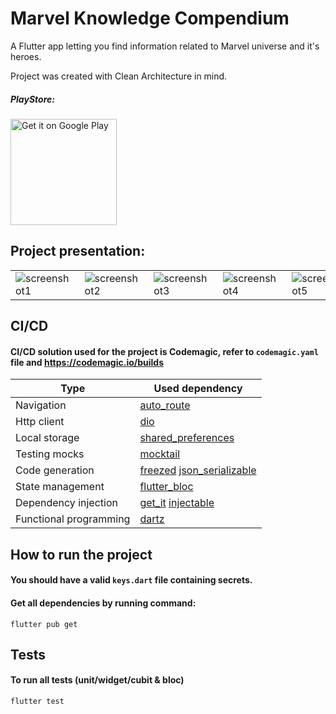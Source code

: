 # Marvel Knowledge Compendium

A Flutter app letting you find information related to Marvel universe and it's heroes.

Project was created with Clean Architecture in mind.

##### PlayStore:

<a href='https://play.google.com/store/apps/details?id=com.bkdev.marvel_knowledge_compendium'><img alt='Get it on Google Play' src='https://play.google.com/intl/en_us/badges/images/generic/en_badge_web_generic.png' width="170"/></a>

## Project presentation:
| | | | | | |
|-|-|-|-|-|-|
|![screenshot1](https://user-images.githubusercontent.com/58911502/179616927-00eadc57-76e3-44dc-81cf-f45fca6b6b7e.jpeg)|![screenshot2](https://user-images.githubusercontent.com/58911502/179617026-4f869868-65e5-41c0-95db-0df03fcab49b.jpeg)|![screenshot3](https://user-images.githubusercontent.com/58911502/179617031-7b138bae-40c4-4edc-97c6-3bd689b9c537.jpeg)|![screenshot4](https://user-images.githubusercontent.com/58911502/179617034-e456314f-8188-4749-a338-fb7894b1fe01.jpeg)|![screenshot5](https://user-images.githubusercontent.com/58911502/179617039-4901a38d-c2cd-43e1-873c-1b9948db3120.jpeg)|![screenshot6](https://user-images.githubusercontent.com/58911502/179617047-3b42307f-3b8b-4191-af71-92ccc4e7a02c.jpeg)|

## CI/CD
#### CI/CD solution used for the project is Codemagic, refer to `codemagic.yaml` file and https://codemagic.io/builds

| Type  | Used dependency |
|---|---|
| Navigation | [auto_route](https://pub.dev/packages/auto_route) |
| Http client |  [dio](https://pub.dev/packages/dio) |
| Local storage | [shared_preferences](https://pub.dev/packages/shared_preferences)  |
| Testing mocks | [mocktail](https://pub.dev/packages/mocktail)  |
| Code generation | [freezed](https://pub.dev/packages/freezed) [json_serializable](https://pub.dev/packages/json_serializable)|
| State management  |  [flutter_bloc](https://pub.dev/packages/flutter_bloc) |
| Dependency injection | [get_it](https://pub.dev/packages/get_it) [injectable](https://pub.dev/packages/injectable) |
| Functional programming | [dartz](https://pub.dev/packages/dartz)  |

## How to run the project

#### You should have a valid `keys.dart` file containing secrets.

#### Get all dependencies by running command:

`flutter pub get`

## Tests

#### To run all tests (unit/widget/cubit & bloc)

`flutter test`
